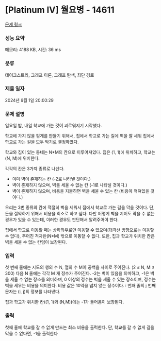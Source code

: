 # [Platinum IV] 월요병 - 14611 

[문제 링크](https://www.acmicpc.net/problem/14611) 

### 성능 요약

메모리: 4188 KB, 시간: 36 ms

### 분류

데이크스트라, 그래프 이론, 그래프 탐색, 최단 경로

### 제출 일자

2024년 6월 1일 20:00:29

### 문제 설명

<p>일요일 밤, 내일 학교에 가는 것이 괴로워지기 시작했다.</p>

<p>학교에 가지 않을 핑계를 만들기 위해서, 집에서 학교로 가는 길에 벽을 잘 세워 집에서 학교로 가는 길을 모두 막기로 결정하였다.</p>

<p>학교와 집이 있는 동네는 N*M의 칸으로 이루어져있다. 집은 (1, 1)에 위치하고, 학교는 (N, M)에 위치한다.</p>

<p>각각의 칸은 3가지 종류로 나뉜다.</p>

<ul>
	<li>이미 벽이 존재하는 칸 (-2로 나타낼 것이다.)</li>
	<li>벽이 존재하지 않으며, 벽을 세울 수 없는 칸 (-1로 나타낼 것이다.)</li>
	<li>벽이 존재하지 않으며, 비용을 지불하면 벽을 세울 수 있는 칸 (비용이 적혀있을 것이다.)</li>
</ul>

<p>우리는 3번 종류의 칸에 적절히 벽을 세워서 집에서 학교로 가는 길을 막을 것이다. 단, 돈을 절약하기 위해서 비용을 최소로 하고 싶다. 다만 어떻게 벽을 지어도 막을 수 없는 경우가 있을 수 있는데, 이러한 경우도 판단해서 알려주어야 한다.</p>

<p>집에서 학교로 이동할 때는 상하좌우로만 이동할 수 있으며(대각선 방향으로는 이동할 수 없다), 주어진 격자판(N*M) 밖으로 이동할 수 없다. 또한, 집과 학교가 위치한 칸은 벽을 세울 수 없는 칸임이 보장된다.</p>

### 입력 

 <p>첫 번째 줄에는 지도의 행의 수 N, 열의 수 M이 공백을 사이로 주어진다. (2 ≤ N, M ≤ 300) 다음 N 줄에는 각각 M 개 정수가 주어진다. -2는 벽이 있음을 의미하고, -1은 벽을 세울 수 없는 장소를 의미하며, 0 이상의 정수는 벽을 세울 수 있는 장소이며, 정수는 벽을 세우는 비용을 의미한다. 비용 값은 10억을 넘지 않는 정수이다. i 번째 줄의 j 번째 문자는 (i, j)의 정보를 나타낸다.</p>

<p>집과 학교가 위치한 칸((1, 1)와 (N,M))에는 -1가 들어옴이 보장된다.</p>

### 출력 

 <p>첫째 줄에 학교를 갈 수 없게 만드는 최소 비용을 출력한다. 단, 학교를 갈 수 없게 길을 막을 수 없다면, -1을 출력한다</p>

